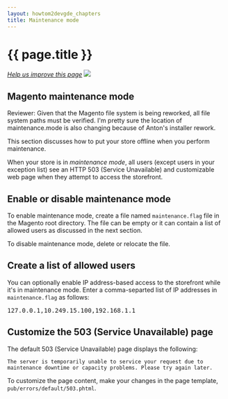```yaml
---
layout: howtom2devgde_chapters
title: Maintenance mode
---
```

 
<h1 id="m2devgde-maint">{{ page.title }}</h1>

<p><a href="{{ site.githuburl }}m2devgde/holding-pen/maint-mode.md" target="_blank"><em>Help us improve this page</em></a>&nbsp;<img src="{{ site.baseurl }}common/images/newWindow.gif"/></p>

<h2 id="m2devgde-maint-abt">Magento maintenance mode</h2>

<p class="q">Reviewer: Given that the Magento file system is being reworked, all file system paths must be verified. I'm pretty sure the location of maintenance.mode is also changing because of Anton's installer rework.</p>

This section discusses how to put your store offline when you perform maintenance. 

When your store is in *maintenance mode*, all users (except users in your exception list) see an HTTP 503 (Service Unavailable) and customizable web page when they attempt to access the storefront.

<h2 id="m2devgde-maint-enable">Enable or disable maintenance mode</h2>

To enable maintenance mode, create a file named `maintenance.flag` file in the Magento root directory. The file can be empty or it can contain a list of allowed users as discussed in the next section.

To disable maintenance mode, delete or relocate the file.

<h2 id="m2devgde-maint-enable">Create a list of allowed users</h2>

You can optionally enable IP address-based access to the storefront while it's in maintenance mode. Enter a comma-separted list of IP addresses in `maintenance.flag` as follows:

<pre>127.0.0.1,10.249.15.100,192.168.1.1</pre>

<h2 id="m2devgde-maint-503">Customize the 503 (Service Unavailable) page</h2>

The default 503 (Service Unavailable) page displays the following: 

	The server is temporarily unable to service your request due to maintenance downtime or capacity problems. Please try again later.

To customize the page content, make your changes in the page template, `pub/errors/default/503.phtml`.


